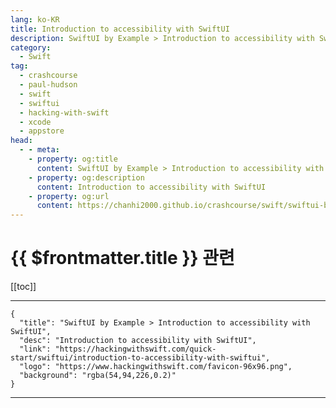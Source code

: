 ```yaml
---
lang: ko-KR
title: Introduction to accessibility with SwiftUI
description: SwiftUI by Example > Introduction to accessibility with SwiftUI
category:
  - Swift
tag: 
  - crashcourse
  - paul-hudson
  - swift
  - swiftui
  - hacking-with-swift
  - xcode
  - appstore
head:
  - - meta:
    - property: og:title
      content: SwiftUI by Example > Introduction to accessibility with SwiftUI
    - property: og:description
      content: Introduction to accessibility with SwiftUI
    - property: og:url
      content: https://chanhi2000.github.io/crashcourse/swift/swiftui-by-example/22-accessibility/introduction-to-accessibility-with-swiftui.html
---
```


# {{ $frontmatter.title }} 관련

[[toc]]

---

```component VPCard
{
  "title": "SwiftUI by Example > Introduction to accessibility with SwiftUI",
  "desc": "Introduction to accessibility with SwiftUI",
  "link": "https://hackingwithswift.com/quick-start/swiftui/introduction-to-accessibility-with-swiftui",
  "logo": "https://www.hackingwithswift.com/favicon-96x96.png",
  "background": "rgba(54,94,226,0.2)"
}
```

---

<TagLinks />